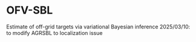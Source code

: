 # OFV-SBL
Estimate of  off-grid targets via variational Bayesian inference 
2025/03/10: to modify AGRSBL to localization issue
